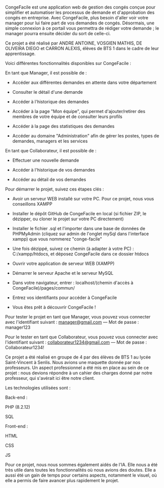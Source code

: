 CongeFacile est une application web de gestion des congés conçue pour simplifier et automatiser les processus de demande et d'approbation des congés en entreprise. Avec CongeFacile, plus besoin d'aller voir votre manager pour lui faire part de vos demandes de congés. Désormais, une simple connexion à ce portail vous permettra de rédiger votre demande ; le manager pourra ensuite décider du sort de celle-ci.




Ce projet a été réalisé par ANDRE ANTOINE, VOSGIEN MATHIS, DE OLIVEIRA DIEGO et CARRON ALEXIS, élèves de BTS 1 dans le cadre de leur apprentissage.



Voici différentes fonctionnalités disponibles sur CongeFacile :

En tant que Manager, il est possible de :


 - Accéder aux différentes demandes en attente dans votre département

 - Consulter le détail d'une demande

 - Accéder à l'historique des demandes

 - Accéder à la page "Mon équipe", qui permet d'ajouter/retirer des membres de votre équipe et de consulter leurs profils

 - Accéder à la page des statistiques des demandes

 - Accéder au domaine "Administration" afin de gérer les postes, types de demandes, managers et les services



En tant que Collaborateur, il est possible de :


 - Effectuer une nouvelle demande

 - Accéder à l'historique de vos demandes

 - Accéder au détail de vos demandes

 

Pour démarrer le projet, suivez ces étapes clés :



 - Avoir un serveur WEB installé sur votre PC. Pour ce projet, nous vous conseillons XAMPP

 - Installer le dépôt GitHub de CongeFacile en local (si fichier ZIP, le dézipper, ou cloner le projet sur votre PC directement)

 - Installer le fichier .sql et l'importer dans une base de données de PHPMyAdmin (cliquez sur admin de l'onglet mySql dans l'interface xampp) que vous nommerez "conge-facile" 

 - Une fois dézippé, suivez ce chemin (à adapter à votre PC) : C:/xampp/htdocs, et déposez CongeFacile dans ce dossier htdocs

 - Ouvrir votre application de serveur WEB (XAMPP)

 - Démarrer le serveur Apache et le serveur MySQL

 - Dans votre navigateur, entrer : localhost/(chemin d'accès à CongeFacile)/pages/commun/

 - Entrez vos identifiants pour accéder à CongeFacile

 - Vous êtes prêt à découvrir CongeFacile !



Pour tester le projet en tant que Manager, vous pouvez vous connecter avec l'identifiant suivant :
manager@gmail.com — Mot de passe : manager123



Pour le tester en tant que Collaborateur, vous pouvez vous connecter avec l'identifiant suivant :
collaborateur1234@gmail.com — Mot de passe : Collaborateur1234!



Ce projet a été réalisé en groupe de 4 par des élèves de BTS 1 au lycée Saint-Vincent à Senlis.
Nous avions une maquette donnée par nos professeurs. Un aspect professionnel a été mis en place au sein de ce projet : nous devions répondre à un cahier des charges donné par notre professeur, qui s'avérait ici être notre client.



Les technologies utilisées sont :

Back-end :

PHP (8.2.12)

SQL

Front-end :

HTML

CSS

JS

Pour ce projet, nous nous sommes également aidés de l'IA. Elle nous a été très utile dans toutes les fonctionnalités où nous avions des doutes. Elle a aussi été un gain de temps pour certains aspects, notamment le visuel, où elle a permis de faire avancer plus rapidement le projet.
